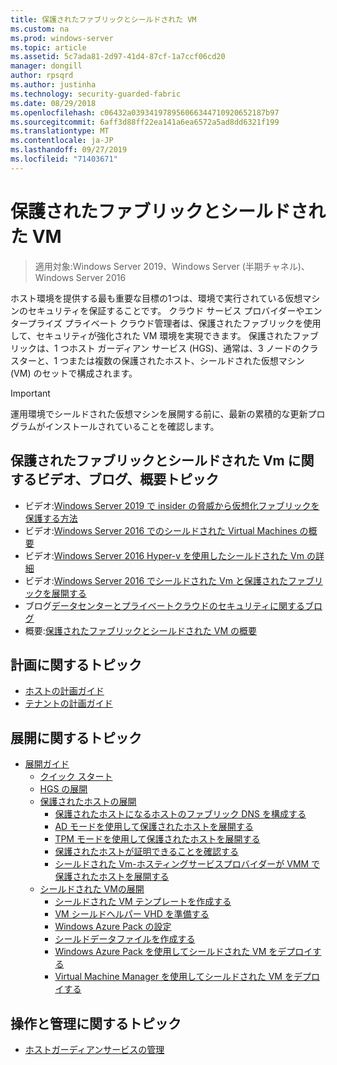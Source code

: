 ```yaml
---
title: 保護されたファブリックとシールドされた VM
ms.custom: na
ms.prod: windows-server
ms.topic: article
ms.assetid: 5c7ada81-2d97-41d4-87cf-1a7ccf06cd20
manager: dongill
author: rpsqrd
ms.author: justinha
ms.technology: security-guarded-fabric
ms.date: 08/29/2018
ms.openlocfilehash: c06432a039341978956066344710920652187b97
ms.sourcegitcommit: 6aff3d88ff22ea141a6ea6572a5ad8dd6321f199
ms.translationtype: MT
ms.contentlocale: ja-JP
ms.lasthandoff: 09/27/2019
ms.locfileid: "71403671"
---
```

# <a name="guarded-fabric-and-shielded-vms"></a>保護されたファブリックとシールドされた VM

>適用対象:Windows Server 2019、Windows Server (半期チャネル)、Windows Server 2016

ホスト環境を提供する最も重要な目標の1つは、環境で実行されている仮想マシンのセキュリティを保証することです。 クラウド サービス プロバイダーやエンタープライズ プライベート クラウド管理者は、保護されたファブリックを使用して、セキュリティが強化された VM 環境を実現できます。 保護されたファブリックは、1 つホスト ガーディアン サービス (HGS)、通常は、3 ノードのクラスターと、1 つまたは複数の保護されたホスト、シールドされた仮想マシン (VM) のセットで構成されます。

> [!IMPORTANT]
> 運用環境でシールドされた仮想マシンを展開する前に、最新の累積的な更新プログラムがインストールされていることを確認します。

## <a name="videos-blog-and-overview-topic-about-guarded-fabrics-and-shielded-vms"></a>保護されたファブリックとシールドされた Vm に関するビデオ、ブログ、概要トピック

- ビデオ:[Windows Server 2019 で insider の脅威から仮想化ファブリックを保護する方法](https://myignite.techcommunity.microsoft.com/sessions/64690)
- ビデオ:[Windows Server 2016 でのシールドされた Virtual Machines の概要](https://channel9.msdn.com/Shows/Mechanics/Introduction-to-Shielded-Virtual-Machines-in-Windows-Server-2016)
- ビデオ:[Windows Server 2016 Hyper-v を使用したシールドされた Vm の詳細](https://channel9.msdn.com/events/Ignite/2016/BRK3124)
- ビデオ:[Windows Server 2016 でシールドされた Vm と保護されたファブリックを展開する](https://mva.microsoft.com/en-US/training-courses/deploying-shielded-vms-and-a-guarded-fabric-with-windows-server-2016-17131?l=WFLef7vUD_4604300474)
- ブログ[データセンターとプライベートクラウドのセキュリティに関するブログ](https://blogs.technet.microsoft.com/datacentersecurity/)
- 概要:[保護されたファブリックとシールドされた VM の概要](Guarded-Fabric-and-Shielded-VMs.md)

## <a name="planning-topics"></a>計画に関するトピック

- [ホストの計画ガイド](guarded-fabric-planning-for-hosters.md)
- [テナントの計画ガイド](guarded-fabric-shielded-vm-planning-for-tenants.md)

## <a name="deployment-topics"></a>展開に関するトピック

- [展開ガイド](guarded-fabric-deploying-hgs-overview.md)
    - [クイック スタート](guarded-fabric-deployment-overview.md)
    - [HGS の展開](guarded-fabric-setting-up-the-host-guardian-service-hgs.md)
    - [保護されたホストの展開](guarded-fabric-configure-hgs-with-authorized-hyper-v-hosts.md)
        - [保護されたホストになるホストのファブリック DNS を構成する](guarded-fabric-configuring-fabric-dns.md)
        - [AD モードを使用して保護されたホストを展開する](guarded-fabric-admin-trusted-attestation-creating-a-security-group.md)
        - [TPM モードを使用して保護されたホストを展開する](guarded-fabric-tpm-trusted-attestation-capturing-hardware.md)
        - [保護されたホストが証明できることを確認する](guarded-fabric-confirm-hosts-can-attest-successfully.md)
        - [シールドされた Vm-ホスティングサービスプロバイダーが VMM で保護されたホストを展開する](https://technet.microsoft.com/system-center-docs/vmm/scenario/guarded-hosts)
    - [シールドされた VMの展開](guarded-fabric-configuration-scenarios-for-shielded-vms-overview.md)
        - [シールドされた VM テンプレートを作成する](guarded-fabric-create-a-shielded-vm-template.md)
        - [VM シールドヘルパー VHD を準備する](guarded-fabric-vm-shielding-helper-vhd.md)
        - [Windows Azure Pack の設定](guarded-fabric-hoster-sets-up-windows-azure-pack.md)
        - [シールドデータファイルを作成する](guarded-fabric-tenant-creates-shielding-data.md)
        - [Windows Azure Pack を使用してシールドされた VM をデプロイする](guarded-fabric-shielded-vm-windows-azure-pack.md)
        - [Virtual Machine Manager を使用してシールドされた VM をデプロイする](guarded-fabric-tenant-deploys-shielded-vm-using-vmm.md)

## <a name="operations-and-management-topic"></a>操作と管理に関するトピック

- [ホストガーディアンサービスの管理](guarded-fabric-manage-hgs.md)

